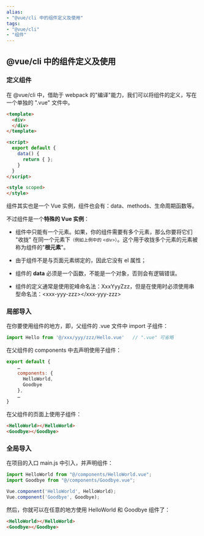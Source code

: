 ```yaml
---
alias: 
- "@vue/cli 中的组件定义及使用"
tags: 
- "@vue/cli"
- "组件"
---
```


## @vue/cli 中的组件定义及使用

### 定义组件

在 @vue/cli 中，借助于 webpack 的"编译"能力，我们可以将组件的定义，写在一个单独的 ".vue" 文件中。

``` html
<template>
  <div>
  </div>
</template>

<script>
  export default {
    data() {
      return { };
    }
  }
</script>

<style scoped>
</style>
```

组件其实也是一个 Vue 实例，组件也会有：data、methods、生命周期函数等。

不过组件是一个**特殊的 Vue 实例**：

- 组件中只能有一个元素。如果，你的组件需要有多个元素，那么你要将它们 "收拢" 在同一个元素下<small>（例如上例中的 &lt;div>）</small>。这个用于收拢多个元素的元素被称为组件的"**根元素**"。

- 由于组件不是与页面元素绑定的，因此它没有 el 属性；

- 组件的 **data** 必须是一个函数，不能是一个对象，否则会有逻辑错误。

- 组件的定义通常是使用驼峰命名法：XxxYyyZzz，但是在使用时必须使用串型命名法：\<xxx-yyy-zzz>\</xxx-yyy-zzz>

### 局部导入

在你要使用组件的地方，即，父组件的 .vue 文件中 import 子组件：

```js
import Hello from '@/xxx/yyy/zzz/Hello.vue'   // ".vue" 可省略
```

在父组件的 components 中去声明使用子组件：

```js
export default {
    …
    components: {
      HelloWorld,
      Goodbye
    },
    …
}
```

在父组件的页面上使用子组件：

``` html
<HelloWorld></HelloWorld>
<Goodbye></Goodbye>
```


### 全局导入

在项目的入口 main.js 中引入，并声明组件：

```js
import HelloWorld from "@/components/HelloWorld.vue";
import Goodbye from "@/components/Goodbye.vue";

Vue.component('HelloWorld', HelloWorld);
Vue.component('Goodbye', Goodbye);
```

然后，你就可以在任意的地方使用 HelloWorld 和 Goodbye 组件了：

``` html
<HelloWorld></HelloWorld>
<Goodbye></Goodbye>
```

